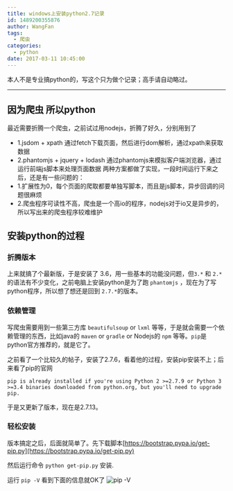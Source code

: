 ```yaml
---
title: windows上安装python2.7记录
id: 1489200355876
author: WangFan
tags:
  - 爬虫
categories:
  - python
date: 2017-03-11 10:45:00
---
```

本人不是专业搞python的，写这个只为做个记录；高手请自动略过。

---
## 因为爬虫 所以python
最近需要折腾一个爬虫，之前试过用nodejs，折腾了好久，分别用到了
- 1.jsdom + xpath 通过fetch下载页面，然后进行dom解析，通过xpath来获取数据
- 2.phantomjs + jquery + lodash 通过phantomjs来模拟客户端浏览器，通过运行前端js脚本来处理页面数据
两种方案都做了实现，一段时间运行下来之后，还是有一些问题的：
- 1.扩展性为0，每个页面的爬取都要单独写脚本，而且是js脚本，异步回调的问题很麻烦
- 2.爬虫程序可读性不高，爬虫是一个高io的程序，nodejs对于io又是异步的，所以写出来的爬虫程序较难维护

## 安装python的过程
### 折腾版本
上来就搞了个最新版，于是安装了 3.6，用一些基本的功能没问题，但`3.*` 和 `2.*` 的语法有不少变化，之前电脑上安装python是为了跑 `phantomjs` ，现在为了写python程序，所以想了想还是回到 `2.7.*`的版本。
### 依赖管理
写爬虫需要用到一些第三方库 `beautifulsoup` or `lxml` 等等，于是就会需要一个依赖管理的东西，比如java的 `maven` or `gradle` or Nodejs的 `npm` 等等。`pip`是python官方推荐的，就是它了。

之前看了一个比较久的帖子，安装了2.7.6，看着他的过程，安装pip安装不上；后来看了pip的官网
```
pip is already installed if you're using Python 2 >=2.7.9 or Python 3 >=3.4 binaries downloaded from python.org, but you'll need to upgrade pip.
```
于是又更新了版本，现在是2.7.13。

### 轻松安装
版本搞定之后，后面就简单了。先下载脚本[https://bootstrap.pypa.io/get-pip.py](https://bootstrap.pypa.io/get-pip.py)

然后运行命令 `python get-pip.py` 安装.

运行 ` pip -V ` 看到下面的信息就OK了
![pip -V](http://olk3bzfd5.bkt.clouddn.com/pasted-1489201547724.png)